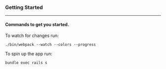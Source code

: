 ### Getting Started
---

#### Commands to get you started.

To watch for changes run:

`./bin/webpack --watch --colors --progress`

To spin up the app run:

`bundle exec rails s`

